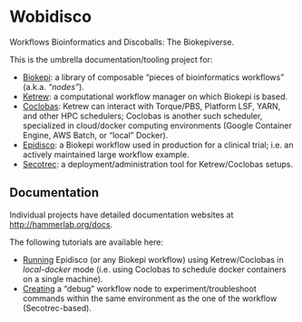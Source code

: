 Wobidisco
=========

Workflows Bioinformatics and Discoballs: The Biokepiverse.

This is the umbrella documentation/tooling project for:

- [Biokepi](https://github.com/hammerlab/biokepi): a library of composable
  “pieces of bioinformatics workflows” (a.k.a. *“nodes”*).
- [Ketrew](https://github.com/hammerlab/ketrew): a computational workflow
  manager on which Biokepi is based.
- [Coclobas](https://github.com/hammerlab/coclobas): Ketrew can interact with
  Torque/PBS, Platform LSF, YARN, and other HPC schedulers; Coclobas is another
  such scheduler, specialized in cloud/docker computing environments (Google
  Container Engine, AWS Batch, or “local” Docker).
- [Epidisco](https://github.com/hammerlab/epidisco): a Biokepi workflow used in
  production for a clinical trial; i.e. an actively maintained large workflow
  example.
- [Secotrec](https://github.com/hammerlab/secotrec): a deployment/administration
  tool for Ketrew/Coclobas setups.


Documentation
-------------

Individual projects have detailed documentation websites at
<http://hammerlab.org/docs>.

The following tutorials are available here:

- [Running](./doc/running-local.md) Epidisco (or any Biokepi workflow) using
  Ketrew/Coclobas in *local-docker* mode (i.e. using Coclobas to schedule docker
  containers on a single machine).
- [Creating](./doc/debug-workflow-node.md) a “debug” workflow node to
  experiment/troubleshoot commands within the same environment as the one of the
  workflow (Secotrec-based).
  


